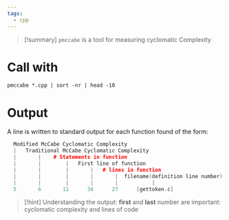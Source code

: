 ```yaml
---
tags:
  - cpp
---
```


> [!summary] `pmccabe` is a tool for measuring cyclomatic Complexity

# Call with

```
pmccabe *.cpp | sort -nr | head -10
```

# Output

 A line is written to standard output for each function found of the form:

```cpp
  Modified McCabe Cyclomatic Complexity
  |   Traditional McCabe Cyclomatic Complexity
  |       |    # Statements in function
  |       |        |   First line of function
  |       |        |       |   # lines in function
  |       |        |       |       |  filename(definition line number):function
  |       |        |       |       |           |
  5       6       11      34      27      [gettoken.c]
```

> [!hint] Understanding the output:
> **first** and **last** number are important: cyclomatic complexity and lines of code

